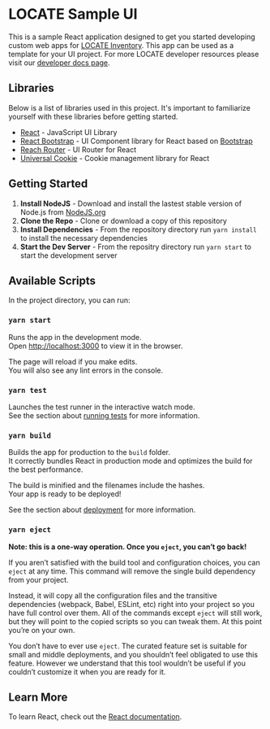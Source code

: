 # LOCATE Sample UI

This is a sample React application designed to get you started developing custom web apps for [LOCATE Inventory](https://locateinv.com). This app can be used as a template for your UI project. For more LOCATE developer resources please visit our [developer docs page](https://developer.locateinv.com).

## Libraries

Below is a list of libraries used in this project. It's important to familiarize yourself with these libraries before getting started.

- [React](https://reactjs.org/) - JavaScript UI Library
- [React Bootstrap](https://react-bootstrap.github.io/) - UI Component library for React based on [Bootstrap](https://getbootstrap.com/)
- [Reach Router](https://reach.tech/router/) - UI Router for React
- [Universal Cookie](https://github.com/reactivestack/cookies/tree/master/packages/universal-cookie) - Cookie management library for React

## Getting Started

1. **Install NodeJS** - Download and install the lastest stable version of Node.js from [NodeJS.org](https://nodejs.org)
2. **Clone the Repo** - Clone or download a copy of this repository
3. **Install Dependencies** - From the repository directory run `yarn install` to install the necessary dependencies
4. **Start the Dev Server** - From the repositry directory run `yarn start` to start the development server

## Available Scripts

In the project directory, you can run:

### `yarn start`

Runs the app in the development mode.\
Open [http://localhost:3000](http://localhost:3000) to view it in the browser.

The page will reload if you make edits.\
You will also see any lint errors in the console.

### `yarn test`

Launches the test runner in the interactive watch mode.\
See the section about [running tests](https://facebook.github.io/create-react-app/docs/running-tests) for more information.

### `yarn build`

Builds the app for production to the `build` folder.\
It correctly bundles React in production mode and optimizes the build for the best performance.

The build is minified and the filenames include the hashes.\
Your app is ready to be deployed!

See the section about [deployment](https://facebook.github.io/create-react-app/docs/deployment) for more information.

### `yarn eject`

**Note: this is a one-way operation. Once you `eject`, you can’t go back!**

If you aren’t satisfied with the build tool and configuration choices, you can `eject` at any time. This command will remove the single build dependency from your project.

Instead, it will copy all the configuration files and the transitive dependencies (webpack, Babel, ESLint, etc) right into your project so you have full control over them. All of the commands except `eject` will still work, but they will point to the copied scripts so you can tweak them. At this point you’re on your own.

You don’t have to ever use `eject`. The curated feature set is suitable for small and middle deployments, and you shouldn’t feel obligated to use this feature. However we understand that this tool wouldn’t be useful if you couldn’t customize it when you are ready for it.

## Learn More

To learn React, check out the [React documentation](https://reactjs.org/).
